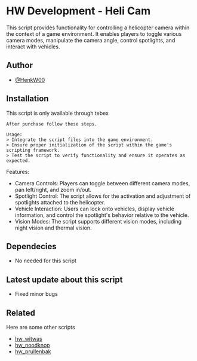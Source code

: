 
# HW Development - Heli Cam

This script provides functionality for controlling a helicopter camera within the context of a game environment. It enables players to toggle various camera modes, manipulate the camera angle, control spotlights, and interact with vehicles.

## Author

- [@HenkW00](https://www.github.com/HenkW00)


## Installation

This script is only available through tebex

```
After purchase follow these steps.

Usage:
> Integrate the script files into the game environment.
> Ensure proper initialization of the script within the game's scripting framework.
> Test the script to verify functionality and ensure it operates as expected.

```
    
Features:

- Camera Controls: Players can toggle between different camera modes, pan left/right, and zoom in/out.
- Spotlight Control: The script allows for the activation and adjustment of spotlights attached to the helicopter.
- Vehicle Interaction: Users can lock onto vehicles, display vehicle information, and control the spotlight's behavior relative to the vehicle.
- Vision Modes: The script supports different vision modes, including night vision and thermal vision.
## Dependecies

- No needed for this script
## Latest update about this script

- Fixed minor bugs



## Related

Here are some other scripts

- [hw_witwas](https://hw-scripts-store.tebex.io/package/6047798)
- [hw_noodknop](https://hw-scripts-store.tebex.io/package/6045776)
- [hw_prullenbak](https://hw-scripts-store.tebex.io/package/6045771)
